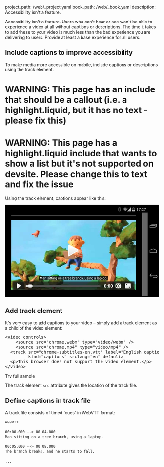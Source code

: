 project_path: /web/_project.yaml
book_path: /web/_book.yaml
description: Accessibility isn't a feature.

<p class="intro">
  Accessibility isn't a feature. Users who can't hear or see won't be able to experience a video at all without captions or descriptions. The time it takes to add these to your video is much less than the bad experience you are delivering to users. Provide at least a base experience for all users.
</p>



## Include captions to improve accessibility

To make media more accessible on mobile, include captions or descriptions
using the track element.





















# WARNING: This page has an include that should be a callout (i.e. a highlight.liquid, but it has no text - please fix this)



# WARNING: This page has a highlight.liquid include that wants to show a list but it's not supported on devsite. Please change this to text and fix the issue






Using the track element, captions appear like this:

<img alt="Screenshot showing captions displayed using the track element in Chrome on Android" src="images/Chrome-Android-track-landscape-5x3.jpg">

## Add track element

It's very easy to add captions to your video &ndash; simply add a track element as a child of the video element:


  <div dir="ltr" class="highlight-module highlight-module--code highlight-module--right">
      <div class="highlight"><pre><span class="nt">&lt;video</span> <span class="na">controls</span><span class="nt">&gt;</span>
    <span class="nt">&lt;source</span> <span class="na">src=</span><span class="s">&quot;chrome.webm&quot;</span> <span class="na">type=</span><span class="s">&quot;video/webm&quot;</span> <span class="nt">/&gt;</span>
    <span class="nt">&lt;source</span> <span class="na">src=</span><span class="s">&quot;chrome.mp4&quot;</span> <span class="na">type=</span><span class="s">&quot;video/mp4&quot;</span> <span class="nt">/&gt;</span>
  <span class="nt">&lt;track</span> <span class="na">src=</span><span class="s">&quot;chrome-subtitles-en.vtt&quot;</span> <span class="na">label=</span><span class="s">&quot;English captions&quot;</span>
         <span class="na">kind=</span><span class="s">&quot;captions&quot;</span> <span class="na">srclang=</span><span class="s">&quot;en&quot;</span> <span class="na">default</span><span class="nt">&gt;</span>
  <span class="nt">&lt;p&gt;</span>This browser does not support the video element.<span class="nt">&lt;/p&gt;</span>
<span class="nt">&lt;/video&gt;</span>
</pre></div>
      <p>
        <a class="highlight-module__cta mdl-button mdl-js-button mdl-button--raised mdl-button--colored" href="/web/resources/samples/fundamentals/design-and-ui/media/video/track.html">Try full sample</a>
      </p>
  </div>



The track element `src` attribute gives the location of the track file.

## Define captions in track file

A track file consists of timed 'cues' in WebVTT format:

    WEBVTT

    00:00.000 --> 00:04.000
    Man sitting on a tree branch, using a laptop.

    00:05.000 --> 00:08.000
    The branch breaks, and he starts to fall.

    ...



